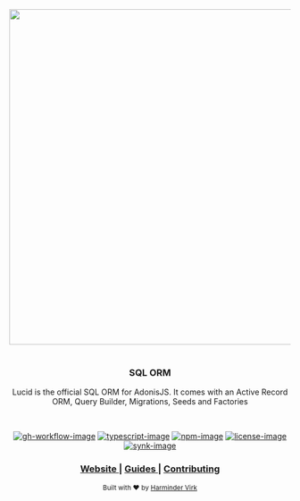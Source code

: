 <div align="center">
  <img src="https://res.cloudinary.com/adonisjs/image/upload/q_100/v1558612869/adonis-readme_zscycu.jpg" width="600px">
</div>

<br />

<div align="center">
  <h3>SQL ORM</h3>
  <p>Lucid is the official SQL ORM for AdonisJS. It comes with an Active Record ORM, Query Builder, Migrations, Seeds and Factories</p>
</div>

<br />

<div align="center">

[![gh-workflow-image]][gh-workflow-url] [![typescript-image]][typescript-url] [![npm-image]][npm-url] [![license-image]][license-url] [![synk-image]][synk-url]

</div>

<div align="center">
  <h3>
    <a href="https://adonisjs.com">
      Website
    </a>
    <span> | </span>
    <a href="https://docs.adonisjs.com/guides/database/introduction">
      Guides
    </a>
    <span> | </span>
    <a href="CONTRIBUTING.md">
      Contributing
    </a>
  </h3>
</div>

<div align="center">
  <sub>Built with ❤︎ by <a href="https://twitter.com/AmanVirk1">Harminder Virk</a>
</div>

[gh-workflow-image]: https://img.shields.io/github/workflow/status/adonisjs/lucid/test?style=for-the-badge
[gh-workflow-url]: https://github.com/adonisjs/lucid/actions/workflows/test.yml "Github action"

[typescript-image]: https://img.shields.io/badge/Typescript-294E80.svg?style=for-the-badge&logo=typescript
[typescript-url]:  "typescript"

[npm-image]: https://img.shields.io/npm/v/@adonisjs/lucid/latest.svg?style=for-the-badge&logo=npm
[npm-url]: https://www.npmjs.com/package/@adonisjs/lucid/v/latest "npm"

[license-image]: https://img.shields.io/npm/l/@adonisjs/lucid?color=blueviolet&style=for-the-badge
[license-url]: LICENSE.md "license"

[synk-image]: https://img.shields.io/snyk/vulnerabilities/github/adonisjs/lucid?label=Synk%20Vulnerabilities&style=for-the-badge
[synk-url]: https://snyk.io/test/github/adonisjs/lucid?targetFile=package.json "synk"
